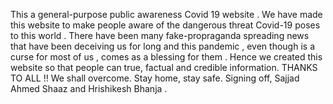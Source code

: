 This a general-purpose public awareness Covid 19 website . We have made this website to make people aware of the dangerous threat Covid-19 poses
to this world . There have been many fake-propraganda spreading news that have been deceiving us for long and this pandemic , even though is 
a curse for most of us , comes as a blessing for them . Hence we created this website so that people can true, factual and credible information.
THANKS TO ALL !!
We shall overcome. 
Stay home, stay safe. 
Signing off,
Sajjad Ahmed Shaaz and Hrishikesh Bhanja .
